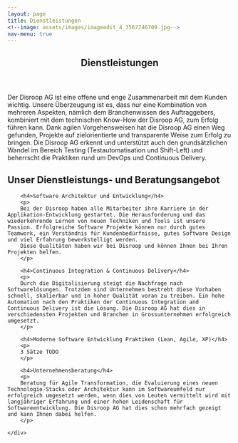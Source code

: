 ```yaml
---
layout: page
title: Dienstleistungen
<!--image: assets/images/imageedit_4_7567746709.jpg--> 
nav-menu: true
---
```


<!-- Main -->
<div id="main" class="alt">

<!-- One -->
<section id="one">
	<div class="inner">
		<header class="major">
			<h1>Dienstleistungen</h1>
		</header>
		<p>
        Der Disroop AG ist eine offene und enge Zusammenarbeit mit dem Kunden wichtig.
        Unsere Überzeugung ist es, dass nur eine Kombination von mehreren Aspekten, nämlich 
        dem Branchenwissen des Auftraggebers, kombiniert mit dem technischen Know-How der 
        Disroop AG, zum Erfolg führen kann. Dank agilen Vorgehensweisen hat die Disroop AG
        einen Weg gefunden, Projekte auf zielorientierte und transparente Weise zum Erfolg zu bringen. 
        Die Disroop AG erkennt und unterstützt auch den grundsätzlichen Wandel im Bereich Testing (Testautomatisation und Shift-Left) und beherrscht die Praktiken rund um DevOps und Continuous Delivery. 
        </p>
        <h2>
        Unser Dienstleistungs- und Beratungsangebot
        </h2>
        
        <h4>Software Architektur und Entwicklung</h4>
        <p>
        Bei der Disroop haben alle Mitarbeiter ihre Karriere in der Applikation-Entwicklung gestartet. Die Herausforderung und das wiederkehrende Lernen von neuen Techniken und Tools ist unsere Passion. Erfolgreiche Software Projekte können nur durch gutes Teamwork, ein Verständnis für Kundenbedürfnisse, gutes Software Design und viel Erfahrung bewerkstelligt werden.
        Diese Qualitäten haben wir bei Disroop und können Ihnen bei Ihren Projekten helfen.
        </p>

        <h4>Continuous Integration & Continuous Delivery</h4>
        <p>
        Durch die Digitalisierung steigt die Nachfrage nach Softwarelösungen. Trotzdem sind Unternehmen bestrebt diese Vorhaben schnell, skalierbar und in hoher Qualität voran zu treiben. Ein hohe Automation nach den Praktiken der Continuous Integration and Continuous Delivery ist die Lösung. Die Disroop AG hat dies in verschiedensten Projekten und Branchen in Grossunternehmen erfolgreich umgesetzt.
        </p>

        <h4>Moderne Software Entwicklung Praktiken (Lean, Agile, XP)</h4>
        <p>
        3 Sätze TODO
        </p>
        	
        <h4>Unternehmensberatung</h4>
        <p>
        Beratung für Agile Transformation, die Evaluierung eines neuen Technologie-Stacks oder Architektur kann im Softwareumfeld nur erfolgreich umgesetzt werden, wenn dies von Leuten vermittelt wird mit langjähriger Erfahrung und einer hohen Leidenschaft für Softwareentwicklung. Die Disroop AG hat dies schon mehrfach gezeigt und kann Ihnen dabei helfen.
        </p>
        
    </div>
</section>

</div>